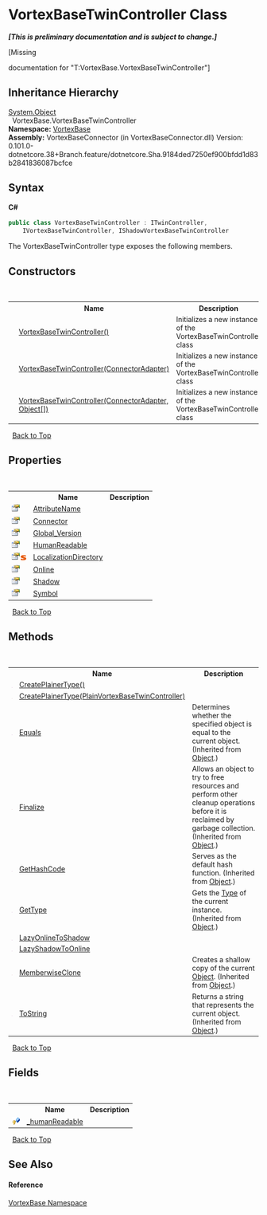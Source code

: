 # VortexBaseTwinController Class
 _**\[This is preliminary documentation and is subject to change.\]**_

\[Missing <summary> documentation for "T:VortexBase.VortexBaseTwinController"\]


## Inheritance Hierarchy
<a href="https://docs.microsoft.com/dotnet/api/system.object" target="_blank">System.Object</a><br />&nbsp;&nbsp;VortexBase.VortexBaseTwinController<br />
**Namespace:**&nbsp;<a href="N_VortexBase.md">VortexBase</a><br />**Assembly:**&nbsp;VortexBaseConnector (in VortexBaseConnector.dll) Version: 0.101.0-dotnetcore.38+Branch.feature/dotnetcore.Sha.9184ded7250ef900bfdd1d83b2841836087bcfce

## Syntax

**C#**<br />
``` C#
public class VortexBaseTwinController : ITwinController, 
	IVortexBaseTwinController, IShadowVortexBaseTwinController
```

The VortexBaseTwinController type exposes the following members.


## Constructors
&nbsp;<table><tr><th></th><th>Name</th><th>Description</th></tr><tr><td>![Public method](media/pubmethod.gif "Public method")</td><td><a href="M_VortexBase_VortexBaseTwinController__ctor.md">VortexBaseTwinController()</a></td><td>
Initializes a new instance of the VortexBaseTwinController class</td></tr><tr><td>![Public method](media/pubmethod.gif "Public method")</td><td><a href="M_VortexBase_VortexBaseTwinController__ctor_1.md">VortexBaseTwinController(ConnectorAdapter)</a></td><td>
Initializes a new instance of the VortexBaseTwinController class</td></tr><tr><td>![Public method](media/pubmethod.gif "Public method")</td><td><a href="M_VortexBase_VortexBaseTwinController__ctor_2.md">VortexBaseTwinController(ConnectorAdapter, Object[])</a></td><td>
Initializes a new instance of the VortexBaseTwinController class</td></tr></table>&nbsp;
<a href="#vortexbasetwincontroller-class">Back to Top</a>

## Properties
&nbsp;<table><tr><th></th><th>Name</th><th>Description</th></tr><tr><td>![Public property](media/pubproperty.gif "Public property")</td><td><a href="P_VortexBase_VortexBaseTwinController_AttributeName.md">AttributeName</a></td><td /></tr><tr><td>![Public property](media/pubproperty.gif "Public property")</td><td><a href="P_VortexBase_VortexBaseTwinController_Connector.md">Connector</a></td><td /></tr><tr><td>![Public property](media/pubproperty.gif "Public property")</td><td><a href="P_VortexBase_VortexBaseTwinController_Global_Version.md">Global_Version</a></td><td /></tr><tr><td>![Public property](media/pubproperty.gif "Public property")</td><td><a href="P_VortexBase_VortexBaseTwinController_HumanReadable.md">HumanReadable</a></td><td /></tr><tr><td>![Public property](media/pubproperty.gif "Public property")![Static member](media/static.gif "Static member")</td><td><a href="P_VortexBase_VortexBaseTwinController_LocalizationDirectory.md">LocalizationDirectory</a></td><td /></tr><tr><td>![Public property](media/pubproperty.gif "Public property")</td><td><a href="P_VortexBase_VortexBaseTwinController_Online.md">Online</a></td><td /></tr><tr><td>![Public property](media/pubproperty.gif "Public property")</td><td><a href="P_VortexBase_VortexBaseTwinController_Shadow.md">Shadow</a></td><td /></tr><tr><td>![Public property](media/pubproperty.gif "Public property")</td><td><a href="P_VortexBase_VortexBaseTwinController_Symbol.md">Symbol</a></td><td /></tr></table>&nbsp;
<a href="#vortexbasetwincontroller-class">Back to Top</a>

## Methods
&nbsp;<table><tr><th></th><th>Name</th><th>Description</th></tr><tr><td>![Public method](media/pubmethod.gif "Public method")</td><td><a href="M_VortexBase_VortexBaseTwinController_CreatePlainerType.md">CreatePlainerType()</a></td><td /></tr><tr><td>![Protected method](media/protmethod.gif "Protected method")</td><td><a href="M_VortexBase_VortexBaseTwinController_CreatePlainerType_1.md">CreatePlainerType(PlainVortexBaseTwinController)</a></td><td /></tr><tr><td>![Public method](media/pubmethod.gif "Public method")</td><td><a href="https://docs.microsoft.com/dotnet/api/system.object.equals#System_Object_Equals_System_Object_" target="_blank">Equals</a></td><td>
Determines whether the specified object is equal to the current object.
 (Inherited from <a href="https://docs.microsoft.com/dotnet/api/system.object" target="_blank">Object</a>.)</td></tr><tr><td>![Protected method](media/protmethod.gif "Protected method")</td><td><a href="https://docs.microsoft.com/dotnet/api/system.object.finalize#System_Object_Finalize" target="_blank">Finalize</a></td><td>
Allows an object to try to free resources and perform other cleanup operations before it is reclaimed by garbage collection.
 (Inherited from <a href="https://docs.microsoft.com/dotnet/api/system.object" target="_blank">Object</a>.)</td></tr><tr><td>![Public method](media/pubmethod.gif "Public method")</td><td><a href="https://docs.microsoft.com/dotnet/api/system.object.gethashcode#System_Object_GetHashCode" target="_blank">GetHashCode</a></td><td>
Serves as the default hash function.
 (Inherited from <a href="https://docs.microsoft.com/dotnet/api/system.object" target="_blank">Object</a>.)</td></tr><tr><td>![Public method](media/pubmethod.gif "Public method")</td><td><a href="https://docs.microsoft.com/dotnet/api/system.object.gettype#System_Object_GetType" target="_blank">GetType</a></td><td>
Gets the <a href="https://docs.microsoft.com/dotnet/api/system.type" target="_blank">Type</a> of the current instance.
 (Inherited from <a href="https://docs.microsoft.com/dotnet/api/system.object" target="_blank">Object</a>.)</td></tr><tr><td>![Public method](media/pubmethod.gif "Public method")</td><td><a href="M_VortexBase_VortexBaseTwinController_LazyOnlineToShadow.md">LazyOnlineToShadow</a></td><td /></tr><tr><td>![Public method](media/pubmethod.gif "Public method")</td><td><a href="M_VortexBase_VortexBaseTwinController_LazyShadowToOnline.md">LazyShadowToOnline</a></td><td /></tr><tr><td>![Protected method](media/protmethod.gif "Protected method")</td><td><a href="https://docs.microsoft.com/dotnet/api/system.object.memberwiseclone#System_Object_MemberwiseClone" target="_blank">MemberwiseClone</a></td><td>
Creates a shallow copy of the current <a href="https://docs.microsoft.com/dotnet/api/system.object" target="_blank">Object</a>.
 (Inherited from <a href="https://docs.microsoft.com/dotnet/api/system.object" target="_blank">Object</a>.)</td></tr><tr><td>![Public method](media/pubmethod.gif "Public method")</td><td><a href="https://docs.microsoft.com/dotnet/api/system.object.tostring#System_Object_ToString" target="_blank">ToString</a></td><td>
Returns a string that represents the current object.
 (Inherited from <a href="https://docs.microsoft.com/dotnet/api/system.object" target="_blank">Object</a>.)</td></tr></table>&nbsp;
<a href="#vortexbasetwincontroller-class">Back to Top</a>

## Fields
&nbsp;<table><tr><th></th><th>Name</th><th>Description</th></tr><tr><td>![Protected field](media/protfield.gif "Protected field")</td><td><a href="F_VortexBase_VortexBaseTwinController__humanReadable.md">_humanReadable</a></td><td /></tr></table>&nbsp;
<a href="#vortexbasetwincontroller-class">Back to Top</a>

## See Also


#### Reference
<a href="N_VortexBase.md">VortexBase Namespace</a><br />
